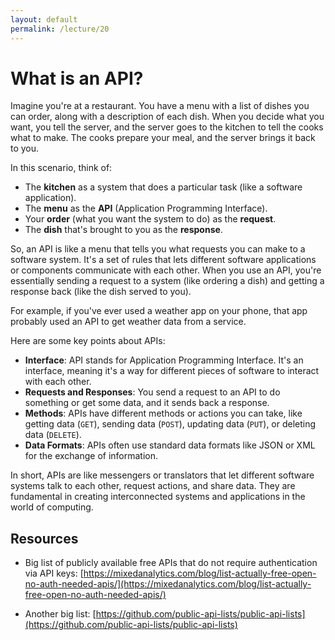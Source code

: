 ```yaml
---
layout: default
permalink: /lecture/20
---
```


# What is an API? 

Imagine you're at a restaurant. You have a menu with a list of dishes you can order, along with a description of each dish. When you decide what you want, you tell the server, and the server goes to the kitchen to tell the cooks what to make. The cooks prepare your meal, and the server brings it back to you.

In this scenario, think of:

* The __kitchen__ as a system that does a particular task (like a software application).
* The __menu__ as the __API__ (Application Programming Interface).
* Your __order__ (what you want the system to do) as the __request__.
* The __dish__ that's brought to you as the __response__.

So, an API is like a menu that tells you what requests you can make to a software system. It's a set of rules that lets different software applications or components communicate with each other. When you use an API, you're essentially sending a request to a system (like ordering a dish) and getting a response back (like the dish served to you).

For example, if you've ever used a weather app on your phone, that app probably used an API to get weather data from a service.

Here are some key points about APIs:

* __Interface__: API stands for Application Programming Interface. It's an interface, meaning it's a way for different pieces of software to interact with each other.
* __Requests and Responses__: You send a request to an API to do something or get some data, and it sends back a response.
* __Methods__: APIs have different methods or actions you can take, like getting data (`GET`), sending data (`POST`), updating data (`PUT`), or deleting data (`DELETE`).
* __Data Formats__: APIs often use standard data formats like JSON or XML for the exchange of information.


In short, APIs are like messengers or translators that let different software systems talk to each other, request actions, and share data. They are fundamental in creating interconnected systems and applications in the world of computing.


## Resources

* Big list of publicly available free APIs that do not require authentication via API keys:
[https://mixedanalytics.com/blog/list-actually-free-open-no-auth-needed-apis/](https://mixedanalytics.com/blog/list-actually-free-open-no-auth-needed-apis/)

* Another big list: [https://github.com/public-api-lists/public-api-lists](https://github.com/public-api-lists/public-api-lists)


